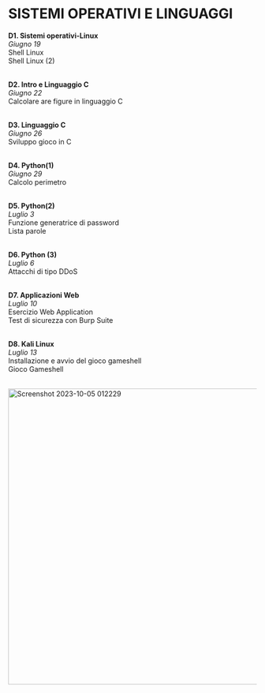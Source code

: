 <h1> SISTEMI OPERATIVI E LINGUAGGI </h1>
<b>  D1. Sistemi operativi-Linux </b>
 <i> <br> Giugno 19 </i>
 <br> Shell Linux
 <br> Shell Linux (2)
 
<b> <br> D2. Intro e Linguaggio C </b>
 <i> <br> Giugno 22 </i>
 <br> Calcolare are figure in linguaggio C

<b> <br> D3. Linguaggio C </b>
 <i> <br> Giugno 26 </i>
 <br> Sviluppo gioco in C

<b> <br> D4. Python(1) </b>
 <i> <br> Giugno 29 </i>
 <br> Calcolo perimetro

<b> <br> D5. Python(2) </b>
 <i> <br> Luglio 3 </i>
 <br> Funzione generatrice di password
 <br> Lista parole

<b> <br> D6. Python (3) </b>
 <i> <br> Luglio 6 </i>
 <br> Attacchi di tipo DDoS

<b> <br> D7. Applicazioni Web </b>
 <i> <br> Luglio 10 </i>
 <br> Esercizio Web Application
 <br> Test di sicurezza con Burp Suite

<b> <br> D8. Kali Linux </b>
 <i> <br> Luglio 13 </i>
 <br> Installazione e avvio del gioco gameshell
 <br> Gioco Gameshell

 <br> <img width="600" alt="Screenshot 2023-10-05 012229" src="https://github.com/Jenovia02/Cybersecurity-Analyst/assets/134729946/d5951bf9-eb69-42a9-8adb-21e15d12976a">
